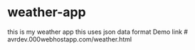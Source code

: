 # weather-app
this is my weather app this uses json data format
 Demo link # avrdev.000webhostapp.com/weather.html
